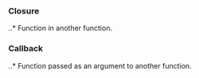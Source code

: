 ### Closure

..* Function in another function.

### Callback

..* Function passed as an argument to another function.